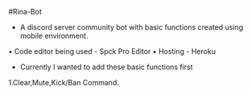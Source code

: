 #Rina-Bot

- A discord server community bot with basic functions created using mobile environment.

• Code editor being used - Spck Pro Editor
• Hosting - Heroku 


- Currently I wanted to add these basic functions first 

1.Clear,Mute,Kick/Ban Command. 
